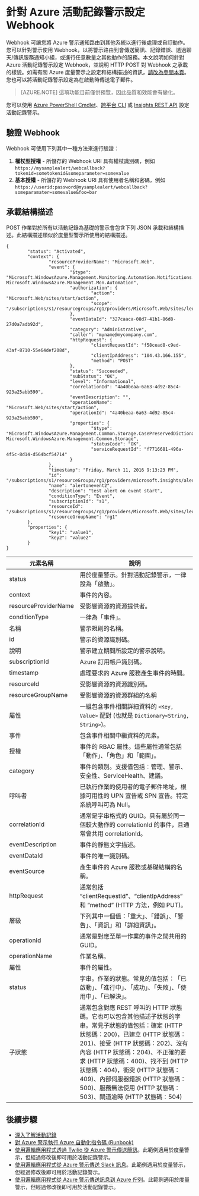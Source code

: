 <properties
	pageTitle="針對 Azure 活動記錄警示設定 Webhook | Microsoft Azure"
	description="了解如何使用活動記錄警示來呼叫 Webhook。"
	authors="kamathashwin"
	manager=""
	editor=""
	services="monitoring-and-diagnostics"
	documentationCenter="monitoring-and-diagnostics"/>

<tags
	ms.service="monitoring-and-diagnostics"
	ms.workload="na"
	ms.tgt_pltfrm="na"
	ms.devlang="na"
	ms.topic="article"
	ms.date="09/15/2016"
	ms.author="ashwink"/>

# 針對 Azure 活動記錄警示設定 Webhook

Webhook 可讓您將 Azure 警示通知路由到其他系統以進行後處理或自訂動作。您可以針對警示使用 Webhook，以將警示路由到會傳送簡訊、記錄錯誤、透過聊天/傳訊服務通知小組，或進行任意數量之其他動作的服務。本文說明如何針對 Azure 活動記錄警示設定 Webhook，並說明 HTTP POST 對 Webhook 之承載的樣貌。如需有關 Azure 度量警示之設定和結構描述的資訊，[請改為參閱本頁](./insights-webhooks-alerts.md)。您也可以將活動記錄警示設定為在啟動時傳送電子郵件。

>[AZURE.NOTE] 這項功能目前僅供預覽，因此品質和效能會有變化。

您可以使用 [Azure PowerShell Cmdlet](./insights-powershell-samples.md#create-alert-rules)、[跨平台 CLI](./insights-cli-samples.md#work-with-alerts) 或 [Insights REST API](https://msdn.microsoft.com/library/azure/dn933805.aspx) 設定活動記錄警示。

## 驗證 Webhook
Webhook 可使用下列其中一種方法來進行驗證︰

1. **權杖型授權** - 所儲存的 Webhook URI 具有權杖識別碼，例如 `https://mysamplealert/webcallback?tokenid=sometokenid&someparameter=somevalue`
2.	**基本授權** - 所儲存的 Webhook URI 具有使用者名稱和密碼，例如 `https://userid:password@mysamplealert/webcallback?someparamater=somevalue&foo=bar`

## 承載結構描述
POST 作業對於所有以活動記錄為基礎的警示會包含下列 JSON 承載和結構描述。此結構描述類似於度量型警示所使用的結構描述。

```
{
        "status": "Activated",
        "context": {
                "resourceProviderName": "Microsoft.Web",
                "event": {
                        "$type": "Microsoft.WindowsAzure.Management.Monitoring.Automation.Notifications.GenericNotifications.Datacontracts.InstanceEventContext, Microsoft.WindowsAzure.Management.Mon.Automation",
                        "authorization": {
                                "action": "Microsoft.Web/sites/start/action",
                                "scope": "/subscriptions/s1/resourcegroups/rg1/providers/Microsoft.Web/sites/leoalerttest"
                        },
                        "eventDataId": "327caaca-08d7-41b1-86d8-27d0a7adb92d",
                        "category": "Administrative",
                        "caller": "myname@mycompany.com",
                        "httpRequest": {
                                "clientRequestId": "f58cead8-c9ed-43af-8710-55e64def208d",
                                "clientIpAddress": "104.43.166.155",
                                "method": "POST"
                        },
                        "status": "Succeeded",
                        "subStatus": "OK",
                        "level": "Informational",
                        "correlationId": "4a40beaa-6a63-4d92-85c4-923a25abb590",
                        "eventDescription": "",
                        "operationName": "Microsoft.Web/sites/start/action",
                        "operationId": "4a40beaa-6a63-4d92-85c4-923a25abb590",
                        "properties": {
                                "$type": "Microsoft.WindowsAzure.Management.Common.Storage.CasePreservedDictionary, Microsoft.WindowsAzure.Management.Common.Storage",
                                "statusCode": "OK",
                                "serviceRequestId": "f7716681-496a-4f5c-8d14-d564bcf54714"
                        }
                },
                "timestamp": "Friday, March 11, 2016 9:13:23 PM",
                "id": "/subscriptions/s1/resourceGroups/rg1/providers/microsoft.insights/alertrules/alertonevent2",
                "name": "alertonevent2",
                "description": "test alert on event start",
                "conditionType": "Event",
                "subscriptionId": "s1",
                "resourceId": "/subscriptions/s1/resourcegroups/rg1/providers/Microsoft.Web/sites/leoalerttest",
                "resourceGroupName": "rg1"
        },
        "properties": {
                "key1": "value1",
                "key2": "value2"
        }
}
```

|元素名稱|	說明|
|---|---|
|status |用於度量警示。針對活動記錄警示，一律設為「啟動」。|
|context|事件的內容。|
|resourceProviderName|受影響資源的資源提供者。|
|conditionType |一律為「事件」。|
|名稱 |警示規則的名稱。|
|id |警示的資源識別碼。|
|說明|	警示建立期間所設定的警示說明。|
|subscriptionId |Azure 訂用帳戶識別碼。|
|timestamp|	處理要求的 Azure 服務產生事件的時間。|
|resourceId |受影響資源的資源識別碼。|
|resourceGroupName|受影響資源的資源群組的名稱|
|屬性 |一組包含事件相關詳細資料的 `<Key, Value>` 配對 (也就是 `Dictionary<String, String>`)。|
|事件|包含事件相關中繼資料的元素。|
|授權|事件的 RBAC 屬性。這些屬性通常包括「動作」、「角色」和「範圍」。|
|category | 事件的類別。支援值包括︰管理、警示、安全性、ServiceHealth、建議。|
|呼叫者|已執行作業的使用者的電子郵件地址，根據可用性的 UPN 宣告或 SPN 宣告。特定系統呼叫可為 Null。|
|correlationId|	通常是字串格式的 GUID。具有屬於同一個較大動作的 correlationId 的事件，且通常會共用 correlationId。|
|eventDescription |事件的靜態文字描述。|
|eventDataId|事件的唯一識別碼。|
|eventSource |產生事件的 Azure 服務或基礎結構的名稱。|
|httpRequest|	通常包括 “clientRequestId”、“clientIpAddress” 和 “method” (HTTP 方法，例如 PUT)。|
|層級|下列其中一個值：「重大」、「錯誤」、「警告」、「資訊」和「詳細資訊」。|
|operationId|通常是對應至單一作業的事件之間共用的 GUID。|
|operationName|作業名稱。|
|屬性 |事件的屬性。|
|status|字串。作業的狀態。常見的值包括︰「已啟動」、「進行中」、「成功」、「失敗」、「使用中」、「已解決」。|
|子狀態|	通常包含對應 REST 呼叫的 HTTP 狀態碼。它也可以包含其他描述子狀態的字串。常見子狀態的值包括：確定 (HTTP 狀態碼︰200)，已建立 (HTTP 狀態碼︰201)、接受 (HTTP 狀態碼︰202)、沒有內容 (HTTP 狀態碼︰204)、不正確的要求 (HTTP 狀態碼︰400)、找不到 (HTTP 狀態碼︰404)，衝突 (HTTP 狀態碼︰409)、內部伺服器錯誤 (HTTP 狀態碼︰500)、服務無法使用 (HTTP 狀態碼︰503)、閘道逾時 (HTTP 狀態碼︰504)|

## 後續步驟
- [深入了解活動記錄](./monitoring-overview-activity-logs.md)
- [對 Azure 警示執行 Azure 自動化指令碼 (Runbook)](http://go.microsoft.com/fwlink/?LinkId=627081)
- [使用邏輯應用程式透過 Twilio 從 Azure 警示傳送簡訊](https://github.com/Azure/azure-quickstart-templates/tree/master/201-alert-to-text-message-with-logic-app)。此範例適用於度量警示，但經過修改後即可用於活動記錄警示。
- [使用邏輯應用程式從 Azure 警示傳送 Slack 訊息](https://github.com/Azure/azure-quickstart-templates/tree/master/201-alert-to-slack-with-logic-app)。此範例適用於度量警示，但經過修改後即可用於活動記錄警示。
- [使用邏輯應用程式從 Azure 警示傳送訊息到 Azure 佇列](https://github.com/Azure/azure-quickstart-templates/tree/master/201-alert-to-queue-with-logic-app)。此範例適用於度量警示，但經過修改後即可用於活動記錄警示。

<!---HONumber=AcomDC_0921_2016-->